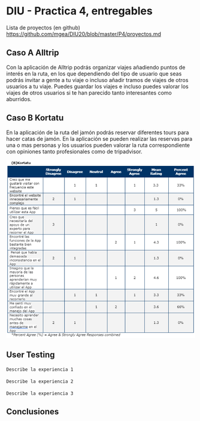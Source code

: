# DIU - Practica 4, entregables

Lista de proyectos (en github) https://github.com/mgea/DIU20/blob/master/P4/proyectos.md


## Caso A Alltrip

Con la aplicación de Alltrip podrás organizar viajes añadiendo puntos de interés en la ruta, en los que dependiendo del tipo de usuario que seas podrás invitar a gente a tu viaje o incluso añadir tramos de viajes de otros usuarios a tu viaje. Puedes guardar los viajes e incluso puedes valorar los viajes de otros usuarios si te han parecido tanto interesantes como aburridos.
<img src="" />


## Caso B Kortatu

En la aplicación de la ruta del jamón podrás reservar diferentes tours para hacer catas de jamón. En la aplicación se pueden realizar las reservas para una o mas personas y los usuarios pueden valorar la ruta correspondiente con opiniones tanto profesionales como de tripadvisor. 


<img src="https://github.com/sabufu/DIU21/blob/master/P4/SUS_kortatu.PNG" />


 

## User Testing

	Describe la experiencia 1

	Describe la experiencia 2

	Describe la experiencia 3


## Conclusiones
